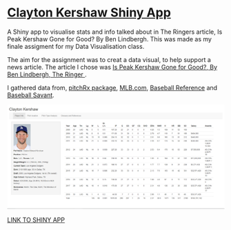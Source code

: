 # [Clayton Kershaw Shiny App](https://npennell.shinyapps.io/Math2270_Assignment3/)

A Shiny app to visualise stats and info talked about in The Ringers article, Is Peak Kershaw Gone for Good? By Ben Lindbergh. This was made as my finale assigment for my Data Visualisation class.

The aim for the assignment was to creat a data visual, to help support a news article. The article I chose was [Is Peak Kershaw Gone for Good?, By Ben Lindbergh, The Ringer ](https://www.theringer.com/mlb/2018/5/3/17314506/los-angeles-dodgers-clayton-kershaw-fastball-velocity).

I gathered data from, [pitchRx package](https://github.com/cpsievert/pitchRx), [MLB.com](https://www.mlb.com/), [Baseball Reference](https://www.baseball-reference.com/) and [Baseball Savant](https://baseballsavant.mlb.com/).

![](https://github.com/Npennell96/Clayton-Kershaw-Shiny-App/blob/master/Images/Player%20info.PNG)

[LINK TO SHINY APP](https://npennell.shinyapps.io/Math2270_Assignment3/)
